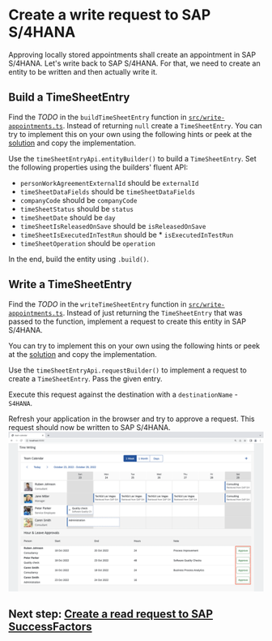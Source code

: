 # Create a write request to SAP S/4HANA

Approving locally stored appointments shall create an appointment in SAP S/4HANA. Let's write back to SAP S/4HANA. For that, we need to create an entity to be written and then actually write it.

## Build a TimeSheetEntry

Find the _TODO_ in the `buildTimeSheetEntry` function in [`src/write-appointments.ts`](../src/write-appointments.ts). Instead of returning `null` create a `TimeSheetEntry`. You can try to implement this on your own using the following hints or peek at the [solution](SOLUTION.md#build-a-timesheetentry) and copy the implementation.

Use the `timeSheetEntryApi.entityBuilder()` to build a `TimeSheetEntry`. Set the following properties using the builders' fluent API:

- `personWorkAgreementExternalId` should be `externalId`
- `timeSheetDataFields` should be `timeSheetDataFields`
- `companyCode` should be `companyCode`
- `timeSheetStatus` should be `status`
- `timeSheetDate` should be `day`
- `timeSheetIsReleasedOnSave` should be `isReleasedOnSave`
- `timeSheetIsExecutedInTestRun` should be \* `isExecutedInTestRun`
- `timeSheetOperation` should be `operation`

In the end, build the entity using `.build()`.

## Write a TimeSheetEntry

Find the _TODO_ in the `writeTimeSheetEntry` function in [`src/write-appointments.ts`](../src/write-appointments.ts). Instead of just returning the `TimeSheetEntry` that was passed to the function, implement a request to create this entity in SAP S/4HANA.

You can try to implement this on your own using the following hints or peek at the [solution](SOLUTION.md#write-a-timesheetentry) and copy the implementation.

Use the `timeSheetEntryApi.requestBuilder()` to implement a request to create a `TimeSheetEntry`. Pass the given entry.

Execute this request against the destination with a `destinationName` - `S4HANA`.

Refresh your application in the browser and try to approve a request. This request should now be written to SAP S/4HANA.
![Local Write](images/approve.png)

## Next step: [Create a read request to SAP SuccessFactors](05-sfsf-read-request.md)

